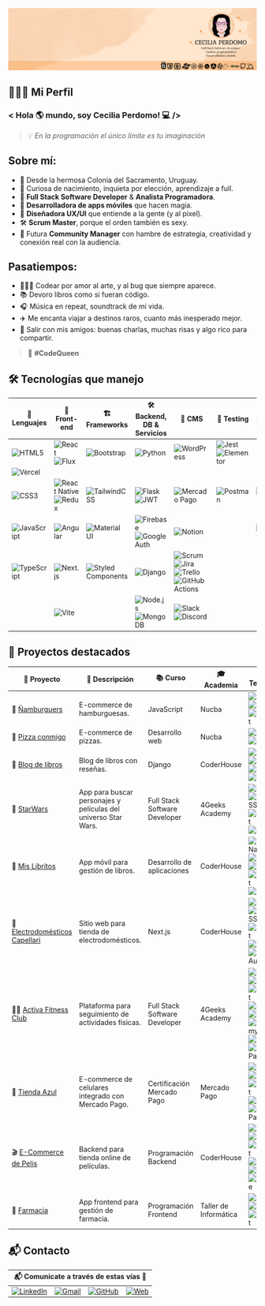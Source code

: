<img src="Cecilia Perdomo.png" />

## 👩🏻‍💻 Mi Perfil 
### < Hola :earth_americas: mundo, soy Cecilia Perdomo! :computer: />
> 💡 *En la programación el único límite es tu imaginación*

## Sobre mí:

- 📍 Desde la hermosa Colonia del Sacramento, Uruguay.  
- 🚀 Curiosa de nacimiento, inquieta por elección, aprendizaje a full.  
- 💼 **Full Stack Software Developer** & **Analista Programadora**.  
- 📱 **Desarrolladora de apps móviles** que hacen magia.  
- 🎨 **Diseñadora UX/UI** que entiende a la gente (y al pixel).  
- 🛠 **Scrum Master**, porque el orden también es sexy.
- 📣 Futura **Community Manager** con hambre de estrategia, creatividad y conexión real con la audiencia.

## Pasatiempos:
- 👩🏻‍💻 Codear por amor al arte, y al bug que siempre aparece.  
- 📚 Devoro libros como si fueran código.  
- 🎧 Música en repeat, soundtrack de mi vida.  
- ✈️ Me encanta viajar a destinos raros, cuanto más inesperado mejor.  
- 🥳 Salir con mis amigos: buenas charlas, muchas risas y algo rico para compartir.  

> 👑 **#CodeQueen**

## 🛠️ Tecnologías que manejo

| 📝 Lenguajes | 🎨 Front-end | 🏗️ Frameworks | 🛠️ Backend, DB & Servicios | 🔌 CMS | 🧪 Testing | 🚀 Hosting |
|-----------|-----------|------------|-------------------------|--------|------------|------------|
| ![HTML5](https://img.shields.io/badge/HTML5-E34F26?style=flat&logo=html5&logoColor=white) | ![React](https://img.shields.io/badge/React-20232A?style=flat&logo=react&logoColor=61DAFB) ![Flux](https://img.shields.io/badge/Flux-000000?style=flat&logo=react&logoColor=white)  | ![Bootstrap](https://img.shields.io/badge/Bootstrap-7952B3?style=flat&logo=bootstrap&logoColor=white) | ![Python](https://img.shields.io/badge/Python-3776AB?style=flat&logo=python&logoColor=white) | ![WordPress](https://img.shields.io/badge/WordPress-21759B?style=flat&logo=wordpress&logoColor=white)  | ![Jest](https://img.shields.io/badge/Jest-C21325?style=flat&logo=jest&logoColor=white) ![Elementor](https://img.shields.io/badge/Elementor-92003B?style=flat&logo=elementor&logoColor=white)
 | ![Vercel](https://img.shields.io/badge/Vercel-000000?style=flat&logo=vercel&logoColor=white) |
| ![CSS3](https://img.shields.io/badge/CSS3-1572B6?style=flat&logo=css3&logoColor=white) | ![React Native](https://img.shields.io/badge/React_Native-20232A?style=flat&logo=react&logoColor=61DAFB) ![Redux](https://img.shields.io/badge/Redux-593D88?style=flat&logo=redux&logoColor=white) | ![TailwindCSS](https://img.shields.io/badge/Tailwind_CSS-38B2AC?style=flat&logo=tailwind-css&logoColor=white) |  ![Flask](https://img.shields.io/badge/Flask-000000?style=flat&logo=flask&logoColor=white) ![JWT](https://img.shields.io/badge/JWT-000000?style=flat&logo=jsonwebtokens&logoColor=white) | ![Mercado Pago](https://img.shields.io/badge/Mercado_Pago-009ee3?style=flat&logo=mercadopago&logoColor=white) | ![Postman](https://img.shields.io/badge/Postman-FF6C37?style=flat&logo=postman&logoColor=white) | ![Heroku](https://img.shields.io/badge/Heroku-430098?style=flat&logo=heroku&logoColor=white) |
| ![JavaScript](https://img.shields.io/badge/JavaScript-F7DF1E?style=flat&logo=javascript&logoColor=black) | ![Angular](https://img.shields.io/badge/Angular-DD0031?style=flat&logo=angular&logoColor=white) | ![Material UI](https://img.shields.io/badge/MUI-007FFF?style=flat&logo=mui&logoColor=white) | ![Firebase](https://img.shields.io/badge/Firebase-FFCA28?style=flat&logo=firebase&logoColor=black) ![Google Auth](https://img.shields.io/badge/Google_Auth-4285F4?style=flat&logo=google&logoColor=white) | ![Notion](https://img.shields.io/badge/Notion-000000?style=flat&logo=notion&logoColor=white) |  | ![Netlify](https://img.shields.io/badge/Netlify-00C7B7?style=flat&logo=netlify&logoColor=white) |
| ![TypeScript](https://img.shields.io/badge/TypeScript-3178C6?style=flat&logo=typescript&logoColor=white) | ![Next.js](https://img.shields.io/badge/Next.js-000000?style=flat&logo=nextdotjs&logoColor=white) | ![Styled Components](https://img.shields.io/badge/Styled--Components-DB7093?style=flat&logo=styled-components&logoColor=white) | ![Django](https://img.shields.io/badge/Django-092E20?style=flat&logo=django&logoColor=white) | ![Scrum](https://img.shields.io/badge/Scrum-000000?style=flat&logo=scrum&logoColor=white) ![Jira](https://img.shields.io/badge/Jira-0052CC?style=flat&logo=jira&logoColor=white) ![Trello](https://img.shields.io/badge/Trello-0079BF?style=flat&logo=trello&logoColor=white)  ![GitHub Actions](https://img.shields.io/badge/GitHub_Actions-2088FF?style=flat&logo=githubactions&logoColor=white)|  |  |
| | ![Vite](https://img.shields.io/badge/Vite-646CFF?style=flat&logo=vite&logoColor=white) |  |  ![Node.js](https://img.shields.io/badge/Node.js-339933?style=flat&logo=nodedotjs&logoColor=white) ![MongoDB](https://img.shields.io/badge/MongoDB-47A248?style=flat&logo=mongodb&logoColor=white) | ![Slack](https://img.shields.io/badge/Slack-4A154B?style=flat&logo=slack&logoColor=white) ![Discord](https://img.shields.io/badge/Discord-5865F2?style=flat&logo=discord&logoColor=white) | 



## 🚀 Proyectos destacados

| 📝 Proyecto | 📝 Descripción | 📚 Curso | 🎓 Academia | 🧩 Tecnologías |
|------------------------|----------------|----------|-------------|---------------------------|
| 🍔 [Ñamburguers](https://pf-2-nam-burgers.vercel.app/) | E-commerce de hamburguesas. | JavaScript | Nucba | ![HTML5](https://img.shields.io/badge/HTML5-E34F26?style=flat&logo=html5&logoColor=white) ![CSS3](https://img.shields.io/badge/CSS3-1572B6?style=flat&logo=css3&logoColor=white) ![JavaScript](https://img.shields.io/badge/JavaScript-F7DF1E?style=flat&logo=javascript&logoColor=black) |
| 🍕 [Pizza conmigo](https://pf-1-pizza-conmigo.vercel.app/) | E-commerce de pizzas. | Desarrollo web | Nucba | ![HTML5](https://img.shields.io/badge/HTML5-E34F26?style=flat&logo=html5&logoColor=white) ![CSS3](https://img.shields.io/badge/CSS3-1572B6?style=flat&logo=css3&logoColor=white) |
|📖 [Blog de libros](https://github.com/CeciliaBPerdomo/BlogLibros) | Blog de libros con reseñas. | Django | CoderHouse | ![HTML5](https://img.shields.io/badge/HTML5-E34F26?style=flat&logo=html5&logoColor=white) ![Bootstrap](https://img.shields.io/badge/Bootstrap-563D7C?style=flat&logo=bootstrap&logoColor=white) ![Python](https://img.shields.io/badge/Python-3776AB?style=flat&logo=python&logoColor=white) ![Django](https://img.shields.io/badge/Django-092E20?style=flat&logo=django&logoColor=white) |
| 🤖 [StarWars](https://star-wars-next-js-firebase.vercel.app) | App para buscar personajes y películas del universo Star Wars. | Full Stack Software Developer | 4Geeks Academy | ![Next.js](https://img.shields.io/badge/Next.js-000000?style=flat&logo=nextdotjs&logoColor=white) ![TailwindCSS](https://img.shields.io/badge/Tailwind_CSS-38B2AC?style=flat&logo=tailwind-css&logoColor=white) ![JavaScript](https://img.shields.io/badge/JavaScript-F7DF1E?style=flat&logo=javascript&logoColor=black) ![Firebase](https://img.shields.io/badge/Firebase-FFCA28?style=flat&logo=firebase&logoColor=black)  |
|📘 [Mis Libritos](https://github.com/CeciliaBPerdomo/18.ReactNative.ProyectoFinal) | App móvil para gestión de libros. | Desarrollo de aplicaciones | CoderHouse | ![React Native](https://img.shields.io/badge/React_Native-20232A?style=flat&logo=react&logoColor=61DAFB) ![CSS3](https://img.shields.io/badge/CSS3-1572B6?style=flat&logo=css3&logoColor=white) ![Redux](https://img.shields.io/badge/Redux-593D88?style=flat&logo=redux&logoColor=white) ![JavaScript](https://img.shields.io/badge/JavaScript-F7DF1E?style=flat&logo=javascript&logoColor=black) ![Firebase](https://img.shields.io/badge/Firebase-FFCA28?style=flat&logo=firebase&logoColor=black) |
|🔌[Electrodomésticos Capellari](https://github.com/CeciliaBPerdomo/MicroDesafios-Nextjs) | Sitio web para tienda de electrodomésticos. | Next.js | CoderHouse | ![Next.js](https://img.shields.io/badge/Next.js-000000?style=flat&logo=nextdotjs&logoColor=white) ![TailwindCSS](https://img.shields.io/badge/Tailwind_CSS-38B2AC?style=flat&logo=tailwind-css&logoColor=white)  ![JavaScript](https://img.shields.io/badge/JavaScript-F7DF1E?style=flat&logo=javascript&logoColor=black) ![Firebase](https://img.shields.io/badge/Firebase-FFCA28?style=flat&logo=firebase&logoColor=black) ![Google Auth](https://img.shields.io/badge/Google_Auth-4285F4?style=flat&logo=google&logoColor=white)| 
| 🏋️‍♀️ [Activa Fitness Club](https://github.com/CeciliaBPerdomo/ActivaFitnessClub) | Plataforma para seguimiento de actividades físicas. | Full Stack Software Developer | 4Geeks Academy | ![React](https://img.shields.io/badge/React-20232A?style=flat&logo=react&logoColor=61DAFB) ![Bootstrap](https://img.shields.io/badge/Bootstrap-7952B3?style=flat&logo=bootstrap&logoColor=white) ![JavaScript](https://img.shields.io/badge/JavaScript-F7DF1E?style=flat&logo=javascript&logoColor=black) ![Python](https://img.shields.io/badge/Python-3776AB?style=flat&logo=python&logoColor=white) ![Flask](https://img.shields.io/badge/Flask-000000?style=flat&logo=flask&logoColor=white) ![SQLAlchemy](https://img.shields.io/badge/SQLAlchemy-0172C6?style=flat&logo=sql&logoColor=white) ![JWT](https://img.shields.io/badge/JWT-000000?style=flat&logo=jsonwebtokens&logoColor=white) ![Mercado Pago](https://img.shields.io/badge/Mercado_Pago-009ee3?style=flat&logo=mercadopago&logoColor=white)|
|📲 [Tienda Azul](https://github.com/CeciliaBPerdomo/MP-Tienda-Azul) | E-commerce de celulares integrado con Mercado Pago. | Certificación Mercado Pago | Mercado Pago | ![React](https://img.shields.io/badge/React-20232A?style=flat&logo=react&logoColor=61DAFB) ![Bootstrap](https://img.shields.io/badge/Bootstrap-7952B3?style=flat&logo=bootstrap&logoColor=white) ![JavaScript](https://img.shields.io/badge/JavaScript-F7DF1E?style=flat&logo=javascript&logoColor=black) ![Python](https://img.shields.io/badge/Python-3776AB?style=flat&logo=python&logoColor=white) ![Mercado Pago](https://img.shields.io/badge/Mercado_Pago-009ee3?style=flat&logo=mercadopago&logoColor=white) |
| 🎬 [E-Commerce de Pelis](https://github.com/CeciliaBPerdomo/Ecommerce-ProyectoFinal) | Backend para tienda online de películas. | Programación Backend | CoderHouse | ![HTML5](https://img.shields.io/badge/HTML5-E34F26?style=flat&logo=html5&logoColor=white) ![Bootstrap](https://img.shields.io/badge/Bootstrap-7952B3?style=flat&logo=bootstrap&logoColor=white) ![JavaScript](https://img.shields.io/badge/JavaScript-F7DF1E?style=flat&logo=javascript&logoColor=black) ![Node.js](https://img.shields.io/badge/Node.js-339933?style=flat&logo=nodedotjs&logoColor=white) ![MongoDB](https://img.shields.io/badge/MongoDB-47A248?style=flat&logo=mongodb&logoColor=white) ![Mongoose](https://img.shields.io/badge/Mongoose-880000?style=flat&logo=mongoose&logoColor=white) |
| 🔬 [Farmacia](https://github.com/CeciliaBPerdomo/FarmaciaCP) | App frontend para gestión de farmacia. | Programación Frontend | Taller de Informática | ![Angular](https://img.shields.io/badge/Angular-DD0031?style=flat&logo=angular&logoColor=white) ![Bootstrap](https://img.shields.io/badge/Bootstrap-7952B3?style=flat&logo=bootstrap&logoColor=white) ![TypeScript](https://img.shields.io/badge/TypeScript-3178C6?style=flat&logo=typescript&logoColor=white) |


## 📬 Contacto

| 📬 Comunicate a través de estas vías 📲 |
|---------------------------------------|
| [![LinkedIn](https://img.shields.io/badge/LinkedIn-0A66C2?style=flat&logo=linkedin&logoColor=white)](https://www.linkedin.com/in/cecilia-perdomo/) &nbsp;&nbsp; [![Gmail](https://img.shields.io/badge/Gmail-D14836?style=flat&logo=gmail&logoColor=white)](mailto:cecilia.perdomo@gmail.com?subject=Contacto%20desde%20GitHub) &nbsp;&nbsp; [![GitHub](https://img.shields.io/badge/GitHub-181717?style=flat&logo=github&logoColor=white)](https://github.com/CeciliaBPerdomo) &nbsp;&nbsp; [![Web](https://img.shields.io/badge/Web-4CAF50?style=flat&logo=internet-explorer&logoColor=white)](https://tusitio.com) |
